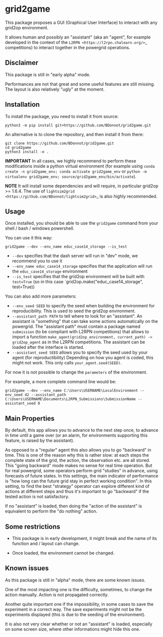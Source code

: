 # grid2game

This package proposes a GUI (Graphical User Interface) to interact with any grid2op environment.

It allows human and possibly an "assistant" (aka an "agent", for example developed in the context of the `L2RPN <https://l2rpn.chalearn.org/>`_ competitions) to interact together in the powergrid operations.


## Disclaimer
This package is still in "early alpha" mode.

Performances are not that great and some useful features are still missing. The layout is also relatively "ugly" 
at the moment.


## Installation
To install the package, you need to install it from source:
```commandline
python3 -m pip install git+https://github.com/BDonnot/grid2game.git
``` 

An alternative is to clone the repository, and then install it from there:
```commandline
git clone https://github.com/BDonnot/grid2game.git
cd grid2game
python3 install -e .
```

**IMPORTANT** In all cases, we highly recommend to perform these modifications inside a python virtual environment (for example using `conda create -n grid2game_env; conda activate grid2game_env` or `python -m virtualenv grid2game_env; source/grid2game_env/bin/activate`).

**NOTE** It will install some dependencies and will require, in particular grid2op >= 1.6.4. The use of `lightsim2grid <https://github.com/BDonnot/lightsim2grid>`_ is also highly recommended.

## Usage

Once installed, you should be able to use the `grid2game` command from your shell / bash / windows powershell.

You can use it this way:

```commandline
grid2game --dev --env_name educ_case14_storage --is_test
```

- `--dev` specifies that the dash server will run in "dev" mode, we recommend you to use it
- `--env_name educ_case14_storage` specifies that the application will run the `educ_case14_storage`
  environment
- `--is_test` specifies that the grid2op environment will be built with `test=True` (so in this 
  case `grid2op.make("educ_case14_storage", test=True))

You can also add more parameters:

- `--env_seed SEED` to specify the seed when building the environment for reproducibility. This is used
  to seed the grid2op environment.
- `--assistant_path PATH` to tell where to look for an "assistant". An assistant is "something" that can
  take some actions automatically on the powergrid. The "assistant path" must contain a package named
  `submission` (to be compliant with L2RPN competitions) that allows to import a function
  `make_agent(grid2op_environment, current_path) -> grid2op_agent` as in the L2RPN competitions. The
  assistant can be loaded after the interface is started.
- `--assistant_seed SEED` allows you to specify the seed used by your agent (for reproductibility)
  Depending on how you agent is coded, this might not work. This only calls `your_agent.seed(SEED)`.
  
For now it is not possible to change the `parameters` of the environment.

For example, a more complete command line would be:

```commandline
grid2game --dev --env_name C:\Users\USERNAME\LocalEnvironment --env_seed 42 --assistant_path C:\Users\USERNAME\Documents\L2RPN_Submissions\SubmissionName --assistant_seed 0
```

## Main Properties

By default, this app allows you to advance to the next step once, to advance in time until a game over (or an alarm, for environments supporting this feature, is raised by the assistant).

As opposed to a "regular" agent this also allows you to go "backward" in time. This is one of the reason why this is rather slow: at each steps the complete state of the grid, the action, the observation etc. are all stored. This "going backward" mode makes no sense for real time operation. But for real powergrid,
some operators perform grid "studies" in advance, using forecasts of future states. In this settings, the
main indicator of performance is "how long can the future grid stay in perfect working condition". In this
setting, to find the best "strategy" operator can explore different kind of actions at different steps
and thus it's important to go "backward" if the tested action is not satisfactory.

If no "assistant" is loaded, then doing the "action of the assistant" is equivalent to perform the "do nothing" action.

## Some restrictions

* This package is in early development, it might break and the name of its function and / layout can change.

* Once loaded, the environment cannot be changed.

## Known issues

As this package is still in "alpha" mode, there are some known issues.

One of the most impacting one is the difficulty, sometimes, to change the action manually. Action is not propagated correctly.

Another quite important one if the impossibility, in some cases to save the experiment in a correct way. The save experiments might not be the experiments displayed (this is due to the seeding of the environment).

It is also not very clear whether or not an "assistant" is loaded, especially on some screen size, where other informations might hide this one.
